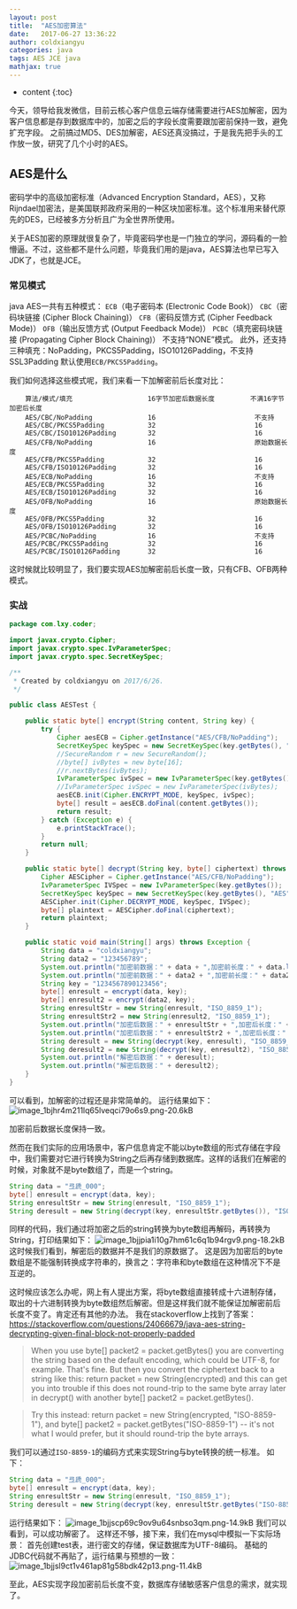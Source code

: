 ```yaml
---
layout: post
title:  "AES加密算法"
date:   2017-06-27 13:36:22
author: coldxiangyu
categories: java
tags: AES JCE java
mathjax: true
---
```


* content
{:toc}

今天，领导给我发微信，目前云核心客户信息云端存储需要进行AES加解密，因为客户信息都是存到数据库中的，加密之后的字段长度需要跟加密前保持一致，避免扩充字段。
之前搞过MD5、DES加解密，AES还真没搞过，于是我先把手头的工作放一放，研究了几个小时的AES。

## AES是什么

密码学中的高级加密标准（Advanced Encryption Standard，AES），又称Rijndael加密法，是美国联邦政府采用的一种区块加密标准。这个标准用来替代原先的DES，已经被多方分析且广为全世界所使用。

关于AES加密的原理就很复杂了，毕竟密码学也是一门独立的学问，源码看的一脸懵逼。不过，这些都不是什么问题，毕竟我们用的是java，AES算法也早已写入JDK了，也就是JCE。

### 常见模式
java AES一共有五种模式：
`ECB`（电子密码本 (Electronic Code Book)）
`CBC`（密码块链接 (Cipher Block Chaining)）
`CFB`（密码反馈方式 (Cipher Feedback Mode)）
`OFB`（输出反馈方式 (Output Feedback Mode)）
`PCBC`（填充密码块链接 (Propagating Cipher Block Chaining)）
不支持“NONE”模式。
此外，还支持三种填充：NoPadding，PKCS5Padding，ISO10126Padding，不支持SSL3Padding
默认使用`ECB/PKCS5Padding`。

我们如何选择这些模式呢，我们来看一下加解密前后长度对比：
```
    算法/模式/填充                   16字节加密后数据长度         不满16字节加密后长度
    AES/CBC/NoPadding              16                         不支持
    AES/CBC/PKCS5Padding           32                         16
    AES/CBC/ISO10126Padding        32                         16
    AES/CFB/NoPadding              16                         原始数据长度
    AES/CFB/PKCS5Padding           32                         16
    AES/CFB/ISO10126Padding        32                         16
    AES/ECB/NoPadding              16                         不支持
    AES/ECB/PKCS5Padding           32                         16
    AES/ECB/ISO10126Padding        32                         16
    AES/OFB/NoPadding              16                         原始数据长度
    AES/OFB/PKCS5Padding           32                         16
    AES/OFB/ISO10126Padding        32                         16
    AES/PCBC/NoPadding             16                         不支持
    AES/PCBC/PKCS5Padding          32                         16
    AES/PCBC/ISO10126Padding       32                         16
```

这时候就比较明显了，我们要实现AES加解密前后长度一致，只有CFB、OFB两种模式。
### 实战
```java
package com.lxy.coder;

import javax.crypto.Cipher;
import javax.crypto.spec.IvParameterSpec;
import javax.crypto.spec.SecretKeySpec;

/**
 * Created by coldxiangyu on 2017/6/26.
 */

public class AESTest {

    public static byte[] encrypt(String content, String key) {
        try {
            Cipher aesECB = Cipher.getInstance("AES/CFB/NoPadding");
            SecretKeySpec keySpec = new SecretKeySpec(key.getBytes(), "AES");
            //SecureRandom r = new SecureRandom();
            //byte[] ivBytes = new byte[16];
            //r.nextBytes(ivBytes);
            IvParameterSpec ivSpec = new IvParameterSpec(key.getBytes());
            //IvParameterSpec ivSpec = new IvParameterSpec(ivBytes);
            aesECB.init(Cipher.ENCRYPT_MODE, keySpec, ivSpec);
            byte[] result = aesECB.doFinal(content.getBytes());
            return result;
        } catch (Exception e) {
            e.printStackTrace();
        }
        return null;
    }

    public static byte[] decrypt(String key, byte[] ciphertext) throws Exception{
        Cipher AESCipher = Cipher.getInstance("AES/CFB/NoPadding");
        IvParameterSpec IVSpec = new IvParameterSpec(key.getBytes());
        SecretKeySpec keySpec = new SecretKeySpec(key.getBytes(), "AES");
        AESCipher.init(Cipher.DECRYPT_MODE, keySpec, IVSpec);
        byte[] plaintext = AESCipher.doFinal(ciphertext);
        return plaintext;
    }

    public static void main(String[] args) throws Exception {
        String data = "coldxiangyu";
        String data2 = "123456789";
        System.out.println("加密前数据：" + data + ",加密前长度：" + data.length());
        System.out.println("加密前数据：" + data2 + ",加密前长度：" + data2.length());
        String key = "1234567890123456";
        byte[] enresult = encrypt(data, key);
        byte[] enresult2 = encrypt(data2, key);
        String enresultStr = new String(enresult, "ISO_8859_1");
        String enresultStr2 = new String(enresult2, "ISO_8859_1");
        System.out.println("加密后数据：" + enresultStr + ",加密后长度：" + enresultStr.length());
        System.out.println("加密后数据：" + enresultStr2 + ",加密后长度：" + enresultStr2.length());
        String deresult = new String(decrypt(key, enresult), "ISO_8859_1");
        String deresult2 = new String(decrypt(key, enresult2), "ISO_8859_1");
        System.out.println("解密后数据：" + deresult);
        System.out.println("解密后数据：" + deresult2);
    }
}
```
可以看到，加解密的过程还是非常简单的。
运行结果如下：
![image_1bjhr4m211lq65lveqci79o6s9.png-20.6kB][1]

加密前后数据长度保持一致。

然而在我们实际的应用场景中，客户信息肯定不能以byte数组的形式存储在字段中，我们需要对它进行转换为String之后再存储到数据库。这样的话我们在解密的时候，对象就不是byte数组了，而是一个string。

```java
String data = "弖虒_000";
byte[] enresult = encrypt(data, key);
String enresultStr = new String(enresult, "ISO_8859_1");
String deresult = new String(decrypt(key, enresultStr.getBytes()), "ISO-8859-1");
```
同样的代码，我们通过将加密之后的string转换为byte数组再解码，再转换为String，打印结果如下：
![image_1bjjpia1i10g7hm61c6q1b94rgv9.png-18.2kB][2]
这时候我们看到，解密后的数据并不是我们的原数据了。
这是因为加密后的byte数组是不能强制转换成字符串的，换言之：字符串和byte数组在这种情况下不是互逆的。

这时候应该怎么办呢，网上有人提出方案，将byte数组直接转成十六进制存储，取出的十六进制转换为byte数组然后解密。但是这样我们就不能保证加解密前后长度不变了。肯定还有其他的办法。
我在stackoverflow上找到了答案：https://stackoverflow.com/questions/24066679/java-aes-string-decrypting-given-final-block-not-properly-padded

>When you use byte[] packet2 = packet.getBytes() you are converting the string based on the default encoding, which could be UTF-8, for example. That's fine. But then you convert the ciphertext back to a string like this: return packet = new String(encrypted) and this can get you into trouble if this does not round-trip to the same byte array later in decrypt() with another byte[] packet2 = packet.getBytes().

>Try this instead: return packet = new String(encrypted, "ISO-8859-1"), and byte[] packet2 = packet.getBytes("ISO-8859-1") -- it's not what I would prefer, but it should round-trip the byte arrays.

我们可以通过`ISO-8859-1`的编码方式来实现String与byte转换的统一标准。
如下：
```java
String data = "弖虒_000";
byte[] enresult = encrypt(data, key);
String enresultStr = new String(enresult, "ISO_8859_1");
String deresult = new String(decrypt(key, enresultStr.getBytes("ISO-8859-1")), "UTF-8");
```
运行结果如下：
![image_1bjjscp69c9ov9u64snbso3qm.png-14.9kB][3]
我们可以看到，可以成功解密了。
这样还不够，接下来，我们在mysql中模拟一下实际场景：
首先创建test表，进行密文的存储，保证数据库为UTF-8编码。
基础的JDBC代码就不再贴了，运行结果与预想的一致：
![image_1bjjsl9ct1v461ap81g58bdk42p13.png-11.4kB][4]

至此，AES实现字段加密前后长度不变，数据库存储敏感客户信息的需求，就实现了。


  [1]: http://static.zybuluo.com/coldxiangyu/wmtvwpj0qwa1b2q6r8nqxuhj/image_1bjhr4m211lq65lveqci79o6s9.png
  [2]: http://static.zybuluo.com/coldxiangyu/5f9jdbd1sbfi1pihje7lh9gc/image_1bjjpia1i10g7hm61c6q1b94rgv9.png
  [3]: http://static.zybuluo.com/coldxiangyu/kypi57wr9jloibjxmhv4lqim/image_1bjjscp69c9ov9u64snbso3qm.png
  [4]: http://static.zybuluo.com/coldxiangyu/q92jutpinquibjbodf5k24g3/image_1bjjsl9ct1v461ap81g58bdk42p13.png
